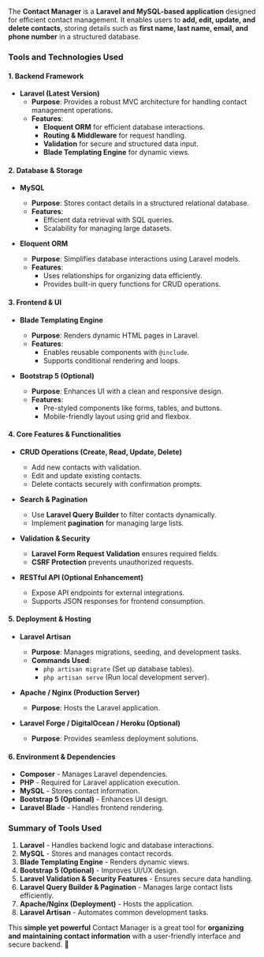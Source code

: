 The **Contact Manager** is a **Laravel and MySQL-based application** designed for efficient contact management. It enables users to **add, edit, update, and delete contacts**, storing details such as **first name, last name, email, and phone number** in a structured database.  

### **Tools and Technologies Used**  

#### **1. Backend Framework**
- **Laravel (Latest Version)**  
  - **Purpose**: Provides a robust MVC architecture for handling contact management operations.  
  - **Features**:  
    - **Eloquent ORM** for efficient database interactions.  
    - **Routing & Middleware** for request handling.  
    - **Validation** for secure and structured data input.  
    - **Blade Templating Engine** for dynamic views.  

#### **2. Database & Storage**
- **MySQL**  
  - **Purpose**: Stores contact details in a structured relational database.  
  - **Features**:  
    - Efficient data retrieval with SQL queries.  
    - Scalability for managing large datasets.  

- **Eloquent ORM**  
  - **Purpose**: Simplifies database interactions using Laravel models.  
  - **Features**:  
    - Uses relationships for organizing data efficiently.  
    - Provides built-in query functions for CRUD operations.  

#### **3. Frontend & UI**
- **Blade Templating Engine**  
  - **Purpose**: Renders dynamic HTML pages in Laravel.  
  - **Features**:  
    - Enables reusable components with `@include`.  
    - Supports conditional rendering and loops.  

- **Bootstrap 5 (Optional)**  
  - **Purpose**: Enhances UI with a clean and responsive design.  
  - **Features**:  
    - Pre-styled components like forms, tables, and buttons.  
    - Mobile-friendly layout using grid and flexbox.  

#### **4. Core Features & Functionalities**
- **CRUD Operations (Create, Read, Update, Delete)**  
  - Add new contacts with validation.  
  - Edit and update existing contacts.  
  - Delete contacts securely with confirmation prompts.  

- **Search & Pagination**  
  - Use **Laravel Query Builder** to filter contacts dynamically.  
  - Implement **pagination** for managing large lists.  

- **Validation & Security**  
  - **Laravel Form Request Validation** ensures required fields.  
  - **CSRF Protection** prevents unauthorized requests.  

- **RESTful API (Optional Enhancement)**  
  - Expose API endpoints for external integrations.  
  - Supports JSON responses for frontend consumption.  

#### **5. Deployment & Hosting**
- **Laravel Artisan**  
  - **Purpose**: Manages migrations, seeding, and development tasks.  
  - **Commands Used**:  
    - `php artisan migrate` (Set up database tables).  
    - `php artisan serve` (Run local development server).  

- **Apache / Nginx (Production Server)**  
  - **Purpose**: Hosts the Laravel application.  

- **Laravel Forge / DigitalOcean / Heroku (Optional)**  
  - **Purpose**: Provides seamless deployment solutions.  

#### **6. Environment & Dependencies**
- **Composer** - Manages Laravel dependencies.  
- **PHP** - Required for Laravel application execution.  
- **MySQL** - Stores contact information.  
- **Bootstrap 5 (Optional)** - Enhances UI design.  
- **Laravel Blade** - Handles frontend rendering.  

### **Summary of Tools Used**
1. **Laravel** - Handles backend logic and database interactions.  
2. **MySQL** - Stores and manages contact records.  
3. **Blade Templating Engine** - Renders dynamic views.  
4. **Bootstrap 5 (Optional)** - Improves UI/UX design.  
5. **Laravel Validation & Security Features** - Ensures secure data handling.  
6. **Laravel Query Builder & Pagination** - Manages large contact lists efficiently.  
7. **Apache/Nginx (Deployment)** - Hosts the application.  
8. **Laravel Artisan** - Automates common development tasks.  

This **simple yet powerful** Contact Manager is a great tool for **organizing and maintaining contact information** with a user-friendly interface and secure backend. 🚀
